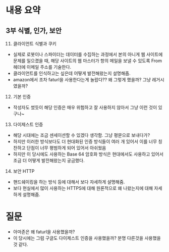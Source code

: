# 내용 요약 
## 3부 식별, 인가, 보안 


11. 클라이언트 식별과 쿠키
- 실제로 로봇이나 스파이더는 데이터를 수집하는 과정에서 본의 아니게 웹 사이트에 문제를 일으켰을 때, 해당 사이트의 웹 마스터가 항의 메일을 보낼 수 있도록 From 헤더에 이메일 주소를 기술한다.
- 클라이언트를 인식하고는 싶은데 어떻게 발전해왔는지 설명해줌.
- amazon에서 조차 faturl을 사용한다는게 놀랍다?? 왜 그렇게 했을까? 그냥 레거시 였을까? 

12. 기본 인증
- 작성자도 썼듯이 해당 인증은 매우 위험하고 잘 사용하지 않아서 그냥 이런 것이 있구나~

13. 다이제스트 인증
- 해당 시대에는 조금 센세이션할 수 있겠다 생각함. 그냥 평문으로 보내다가?
- 하지만 이러한 방식보다도 더 현대화된 인증 방식들이 여러 개 있어서 이를 너무 칭찬하고 단점이 너무 평범하게 되어 있어서 아쉬웠음
- 하지만 이 당시에도 사용하는 Base 64 암호화 방식은 현대에서도 사용하고 있어서 조금 더 어떻게 발전해왔는지 궁금했다.

14. 보안 HTTP
- 핸드쉐이킹을 하는 방식 등에 대해서 보다 자세하게 설명해줌.
- 보다 현실에서 많이 사용하는 HTTPS에 대해 원론적으로 왜 나왔는지에 대해 자세하게 설명해줌.

# 질문
- 아마존은 왜 faturl을 사용했을까?
- 이 당시에는 그럼 구글도 다이제스트 인증을 사용했을까? 분명 다른것을 사용했을 것 같다.
